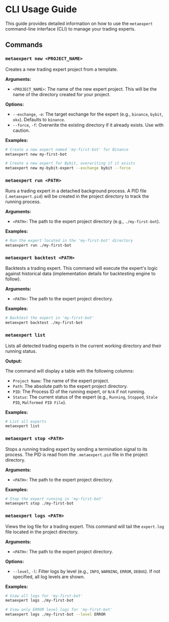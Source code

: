 # CLI Usage Guide

This guide provides detailed information on how to use the `metaexpert` command-line interface (CLI) to manage your trading experts.

## Commands

### `metaexpert new <PROJECT_NAME>`

Creates a new trading expert project from a template.

**Arguments:**

*   `<PROJECT_NAME>`: The name of the new expert project. This will be the name of the directory created for your project.

**Options:**

*   `--exchange`, `-e`: The target exchange for the expert (e.g., `binance`, `bybit`, `okx`). Defaults to `binance`.
*   `--force`, `-f`: Overwrite the existing directory if it already exists. Use with caution.

**Examples:**

```bash
# Create a new expert named 'my-first-bot' for Binance
metaexpert new my-first-bot

# Create a new expert for Bybit, overwriting if it exists
metaexpert new my-bybit-expert --exchange bybit --force
```

### `metaexpert run <PATH>`

Runs a trading expert in a detached background process. A PID file (`.metaexpert.pid`) will be created in the project directory to track the running process.

**Arguments:**

*   `<PATH>`: The path to the expert project directory (e.g., `./my-first-bot`).

**Examples:**

```bash
# Run the expert located in the 'my-first-bot' directory
metaexpert run ./my-first-bot
```

### `metaexpert backtest <PATH>`

Backtests a trading expert. This command will execute the expert's logic against historical data (implementation details for backtesting engine to follow).

**Arguments:**

*   `<PATH>`: The path to the expert project directory.

**Examples:**

```bash
# Backtest the expert in 'my-first-bot'
metaexpert backtest ./my-first-bot
```

### `metaexpert list`

Lists all detected trading experts in the current working directory and their running status.

**Output:**

The command will display a table with the following columns:

*   `Project Name`: The name of the expert project.
*   `Path`: The absolute path to the expert project directory.
*   `PID`: The Process ID of the running expert, or `N/A` if not running.
*   `Status`: The current status of the expert (e.g., `Running`, `Stopped`, `Stale PID`, `Malformed PID File`).

**Examples:**

```bash
# List all experts
metaexpert list
```

### `metaexpert stop <PATH>`

Stops a running trading expert by sending a termination signal to its process. The PID is read from the `.metaexpert.pid` file in the project directory.

**Arguments:**

*   `<PATH>`: The path to the expert project directory.

**Examples:**

```bash
# Stop the expert running in 'my-first-bot'
metaexpert stop ./my-first-bot
```

### `metaexpert logs <PATH>`

Views the log file for a trading expert. This command will tail the `expert.log` file located in the project directory.

**Arguments:**

*   `<PATH>`: The path to the expert project directory.

**Options:**

*   `--level`, `-l`: Filter logs by level (e.g., `INFO`, `WARNING`, `ERROR`, `DEBUG`). If not specified, all log levels are shown.

**Examples:**

```bash
# View all logs for 'my-first-bot'
metaexpert logs ./my-first-bot

# View only ERROR level logs for 'my-first-bot'
metaexpert logs ./my-first-bot --level ERROR
```

